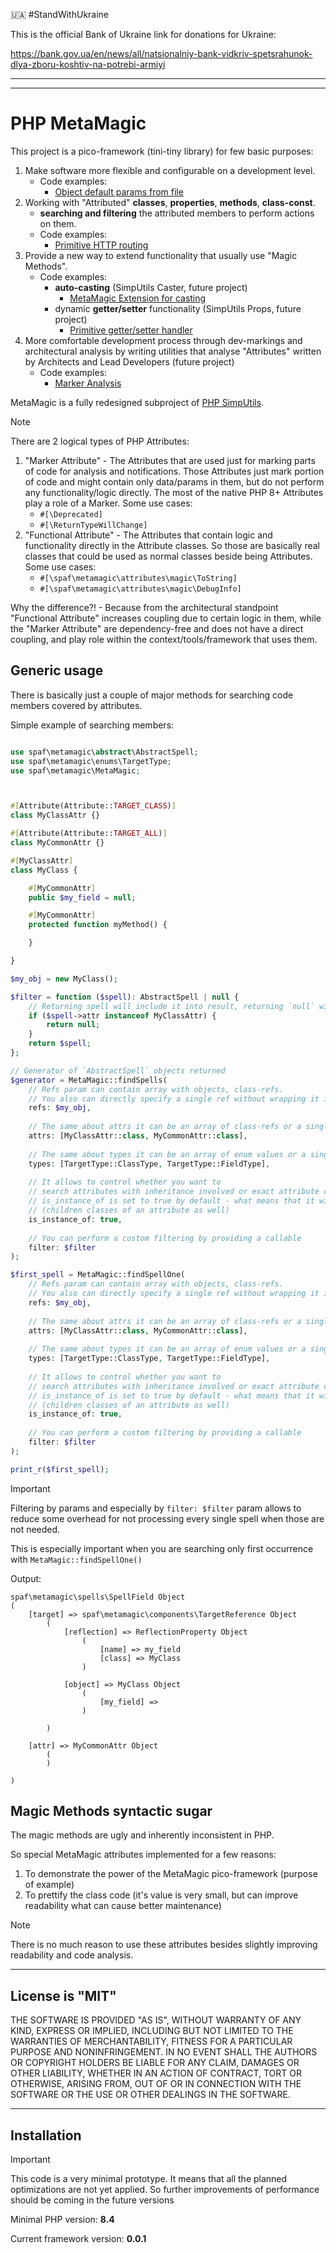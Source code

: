 :ukraine: #StandWithUkraine

This is the official Bank of Ukraine link for donations for Ukraine:

https://bank.gov.ua/en/news/all/natsionalniy-bank-vidkriv-spetsrahunok-dlya-zboru-koshtiv-na-potrebi-armiyi

-----

-----

# PHP MetaMagic

This project is a pico-framework (tini-tiny library) for few basic purposes:
1. Make software more flexible and configurable on a development level.
   * Code examples:
     * [Object default params from file](examples/object-default-params-from-file/README.md)
2. Working with "Attributed" **classes**, **properties**, **methods**, **class-const**.
   * **searching and filtering** the attributed members to perform actions on them.
   * Code examples:
     * [Primitive HTTP routing](examples/primitive-http-routing/README.md)
3. Provide a new way to extend functionality that usually use "Magic Methods".
   * Code examples:
     * **auto-casting** (SimpUtils Caster, future project)
       * [MetaMagic Extension for casting](examples/metamagic-extension-for-casting/README.md)
     * dynamic **getter/setter** functionality (SimpUtils Props, future project)
       * [Primitive getter/setter handler](examples/primitive-getter-setter-handler/README.md)
4. More comfortable development process through dev-markings and architectural analysis 
   by writing utilities that analyse "Attributes" written by Architects and Lead Developers (future project)
   * Code examples:
     * [Marker Analysis](examples/marker-analysis/README.md)

MetaMagic is a fully redesigned subproject of [PHP SimpUtils](https://github.com/PandaHugMonster/php-simputils).


> [!NOTE]
> There are 2 logical types of PHP Attributes:
> 1. "Marker Attribute" - The Attributes that are used just for marking parts of code
>    for analysis and notifications.
>    Those Attributes just mark portion of code and might contain only data/params in them,
>    but do not perform any functionality/logic directly. The most of the native PHP 8+ Attributes
>    play a role of a Marker. Some use cases:
>    * `#[\Deprecated]`
>    * `#[\ReturnTypeWillChange]`
> 2. "Functional Attribute" - The Attributes that contain logic and functionality directly in
>    the Attribute classes. So those are basically real classes that could be used as normal classes
>    beside being Attributes. Some use cases:
>    * `#[\spaf\metamagic\attributes\magic\ToString]`
>    * `#[\spaf\metamagic\attributes\magic\DebugInfo]`
>
> Why the difference?! - Because from the architectural standpoint "Functional Attribute"
> increases coupling due to certain logic in them, while the "Marker Attribute" are dependency-free
> and does not have a direct coupling, and play role within the context/tools/framework that uses them.


## Generic usage

There is basically just a couple of major methods for searching code members covered by attributes.

Simple example of searching members:
```php

use spaf\metamagic\abstract\AbstractSpell;
use spaf\metamagic\enums\TargetType;
use spaf\metamagic\MetaMagic;



#[Attribute(Attribute::TARGET_CLASS)]
class MyClassAttr {}

#[Attribute(Attribute::TARGET_ALL)]
class MyCommonAttr {}

#[MyClassAttr]
class MyClass {

	#[MyCommonAttr]
	public $my_field = null;

	#[MyCommonAttr]
	protected function myMethod() {

	}

}

$my_obj = new MyClass();

$filter = function ($spell): AbstractSpell | null {
	// Returning spell will include it into result, returning `null` will skip this spell
	if ($spell->attr instanceof MyClassAttr) {
		return null;
	}
	return $spell;
};

// Generator of `AbstractSpell` objects returned
$generator = MetaMagic::findSpells(
    // Refs param can contain array with objects, class-refs.
    // You also can directly specify a single ref without wrapping it into array
	refs: $my_obj,
	
	// The same about attrs it can be an array of class-refs or a single class-ref to an Attribute
	attrs: [MyClassAttr::class, MyCommonAttr::class],
	
	// The same about types it can be an array of enum values or a single enum value
	types: [TargetType::ClassType, TargetType::FieldType],
	
	// It allows to control whether you want to
	// search attributes with inheritance involved or exact attribute class.
	// is_instance_of is set to true by default - what means that it will consider inheritance
	// (children classes of an attribute as well)
	is_instance_of: true,
	
	// You can perform a custom filtering by providing a callable
	filter: $filter
);

$first_spell = MetaMagic::findSpellOne(
	// Refs param can contain array with objects, class-refs.
	// You also can directly specify a single ref without wrapping it into array
	refs: $my_obj,
	
	// The same about attrs it can be an array of class-refs or a single class-ref to an Attribute
	attrs: [MyClassAttr::class, MyCommonAttr::class],
	
	// The same about types it can be an array of enum values or a single enum value
	types: [TargetType::ClassType, TargetType::FieldType],
	
	// It allows to control whether you want to
	// search attributes with inheritance involved or exact attribute class.
	// is_instance_of is set to true by default - what means that it will consider inheritance
	// (children classes of an attribute as well)
	is_instance_of: true,
	
	// You can perform a custom filtering by providing a callable
	filter: $filter
);

print_r($first_spell);

```

> [!IMPORTANT]
> Filtering by params and especially by `filter: $filter` param allows to reduce some overhead
> for not processing every single spell when those are not needed.
>
> This is especially important when you are searching only first occurrence with `MetaMagic::findSpellOne()`

Output:
```text
spaf\metamagic\spells\SpellField Object
(
    [target] => spaf\metamagic\components\TargetReference Object
        (
            [reflection] => ReflectionProperty Object
                (
                    [name] => my_field
                    [class] => MyClass
                )

            [object] => MyClass Object
                (
                    [my_field] => 
                )

        )

    [attr] => MyCommonAttr Object
        (
        )

)
```


## Magic Methods syntactic sugar
The magic methods are ugly and inherently inconsistent in PHP.

So special MetaMagic attributes implemented for a few reasons:
1. To demonstrate the power of the MetaMagic pico-framework (purpose of example)
2. To prettify the class code (it's value is very small, 
   but can improve readability what can cause better maintenance)

> [!NOTE]
> There is no much reason to use these attributes besides slightly improving readability and code analysis.


[//]: # (TODO   Re-implement Magic-Methods syntactic sugar attributes)

----

## License is "MIT"

THE SOFTWARE IS PROVIDED "AS IS", WITHOUT WARRANTY OF ANY KIND, EXPRESS OR
IMPLIED, INCLUDING BUT NOT LIMITED TO THE WARRANTIES OF MERCHANTABILITY,
FITNESS FOR A PARTICULAR PURPOSE AND NONINFRINGEMENT. IN NO EVENT SHALL THE
AUTHORS OR COPYRIGHT HOLDERS BE LIABLE FOR ANY CLAIM, DAMAGES OR OTHER
LIABILITY, WHETHER IN AN ACTION OF CONTRACT, TORT OR OTHERWISE, ARISING FROM,
OUT OF OR IN CONNECTION WITH THE SOFTWARE OR THE USE OR OTHER DEALINGS IN THE
SOFTWARE.


----

## Installation

> [!IMPORTANT]
> This code is a very minimal prototype. It means that all the planned optimizations
> are not yet applied. So further improvements of performance should be coming 
> in the future versions

Minimal PHP version: **8.4**

Current framework version: **0.0.1**

